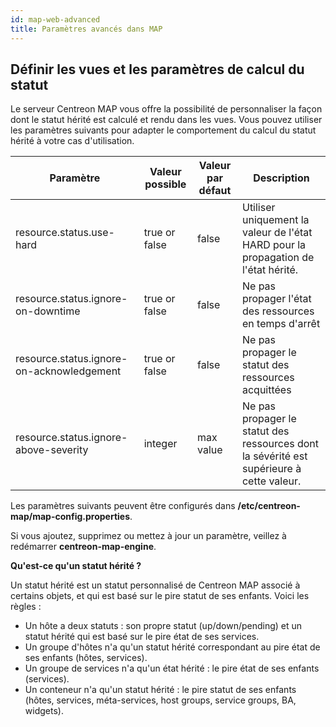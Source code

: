 ```yaml
---
id: map-web-advanced
title: Paramètres avancés dans MAP
---
```


## Définir les vues et les paramètres de calcul du statut

Le serveur Centreon MAP vous offre la possibilité de personnaliser la façon dont le statut hérité est calculé et rendu dans les vues.
Vous pouvez utiliser les paramètres suivants pour adapter le comportement du calcul du statut hérité à votre cas d'utilisation.

| Paramètre                           | Valeur possible | Valeur par défaut | Description                                                                                                 |
| ----------------------------------- | --------------- | ----------------- | ----------------------------------------------------------------------------------------------------------- |
| resource.status.use-hard              | true or false   | false             | Utiliser uniquement la valeur de l'état HARD pour la propagation de l'état hérité.                           |
|resource.status.ignore-on-downtime   | true or false   | false             | Ne pas propager l'état des ressources en temps d'arrêt                                                      |
| resource.status.ignore-on-acknowledgement | true or false   | false             | Ne pas propager le statut des ressources acquittées                                                          |
| resource.status.ignore-above-severity    | integer         | max value                 | Ne pas propager le statut des ressources dont la sévérité est supérieure à cette valeur.                     |

Les paramètres suivants peuvent être configurés dans **/etc/centreon-map/map-config.properties**.

Si vous ajoutez, supprimez ou mettez à jour un paramètre, veillez à redémarrer **centreon-map-engine**.

**Qu'est-ce qu'un statut hérité ?**

Un statut hérité est un statut personnalisé de Centreon MAP associé à certains objets, et qui est basé sur le pire statut de ses enfants. Voici les règles :

- Un hôte a deux statuts : son propre statut (up/down/pending) et un statut hérité qui est basé sur le pire état de ses services.
- Un groupe d'hôtes n'a qu'un statut hérité correspondant au pire état de ses enfants (hôtes, services).
- Un groupe de services n'a qu'un état hérité : le pire état de ses enfants (services).
- Un conteneur n'a qu'un statut hérité : le pire statut de ses enfants (hôtes, services, méta-services, host groups, service groups, BA, widgets).
